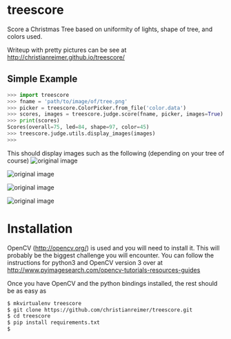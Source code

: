 # treescore
Score a Christmas Tree based on uniformity of lights, shape of tree, and colors used.

Writeup with pretty pictures can be see at
http://christianreimer.github.io/treescore/

## Simple Example

```python
>>> import treescore
>>> fname = 'path/to/image/of/tree.png'
>>> picker = treescore.ColorPicker.from_file('color.data')
>>> scores, images = treescore.judge.score(fname, picker, images=True)
>>> print(scores)
Scores(overall=75, led=84, shape=97, color=45)
>>> treescore.judge.utils.display_images(images)
>>>
```

This should display images such as the following (depending on your tree of
course)
![original image](../readme/readme_original.png)

![original image](../readme/readme_contour.png)

![original image](../readme/readme_leds.png)

![original image](../readme/readme_sketched.png)


# Installation

OpenCV (http://opencv.org/) is used and you will need to install it. This will
probably be the biggest challenge you will encounter. You can follow the
instructions for python3 and OpenCV version 3 over at
http://www.pyimagesearch.com/opencv-tutorials-resources-guides

Once you have OpenCV and the python bindings installed, the rest should be as
easy as

```bash
$ mkvirtualenv treescore
$ git clone https://github.com/christianreimer/treescore.git
$ cd treescore
$ pip install requirements.txt
$
```

